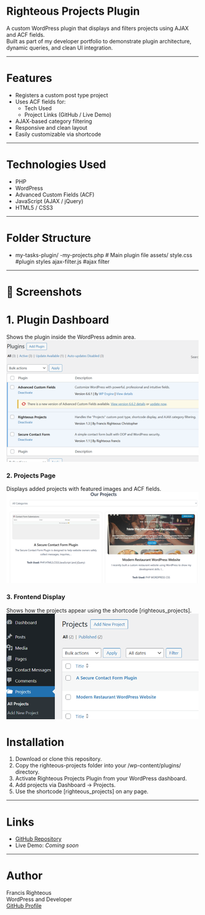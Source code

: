 # Righteous Projects Plugin

A custom WordPress plugin that displays and filters projects using AJAX and ACF fields.  
Built as part of my developer portfolio to demonstrate plugin architecture, dynamic queries, and clean UI integration.

---

# Features
- Registers a custom post type project
- Uses ACF fields for:
  - Tech Used
  - Project Links (GitHub / Live Demo)
- AJAX-based category filtering
- Responsive and clean layout
- Easily customizable via shortcode

---

# Technologies Used
- PHP  
- WordPress  
- Advanced Custom Fields (ACF)  
- JavaScript (AJAX / jQuery)  
- HTML5 / CSS3

---

# Folder Structure
- my-tasks-plugin/
-my-projects.php  # Main plugin file
assets/
 style.css #plugin styles
 ajax-filter.js #ajax filter

---

# 📸 Screenshots

# 1. Plugin Dashboard
Shows the plugin inside the WordPress admin area.
![Dashboard](screenshot-dashboard.png)

### 2. Projects Page
Displays added projects with featured images and ACF fields.
![Projects Page](screenshot-projects.png)

### 3. Frontend Display
Shows how the projects appear using the shortcode [righteous_projects].
![Frontend View](screenshot-backend.png)

# Installation
1. Download or clone this repository.  
2. Copy the righteous-projects folder into your /wp-content/plugins/ directory.  
3. Activate Righteous Projects Plugin from your WordPress dashboard.  
4. Add projects via Dashboard → Projects.  
5. Use the shortcode [righteous_projects] on any page.

---

# Links
- [GitHub Repository](https://github.com/francisrighteous539/righteous-projects-plugin)
- Live Demo: *Coming soon*

---

# Author
Francis Righteous  
WordPress and Developer  
[GitHub Profile](https://github.com/francisrighteous539)
